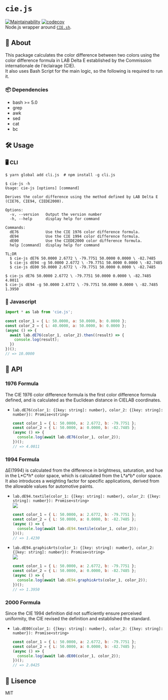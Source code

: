 # `cie.js`
[![Maintainability](https://api.codeclimate.com/v1/badges/7a9e89fdf31fe3a5f41d/maintainability)](https://codeclimate.com/github/redpeacock78/cie.js/maintainability) [![codecov](https://codecov.io/gh/redpeacock78/cie.js/branch/master/graph/badge.svg?token=BP3CKGDO0V)](https://codecov.io/gh/redpeacock78/cie.js)  
Node.js wrapper around [`CIE.sh`](https://github.com/redpeacock78/CIE.sh).

## 📃 About
This package calculates the color difference between two colors using the color difference formula in LAB Delta E established by the Commission internationale de l'éclairage (CIE).  
It also uses Bash Script for the main logic, so the following is required to run it.
### 📦 Dependencies
  - bash >= 5.0
  - grep
  - awk
  - sed
  - cat
  - bc

## 🛠 Usage
### 🖥 CLI
```console
$ yarn global add cli.js  # npm install -g cli.js

$ cie-js -h
Usage: cie-js [options] [command]

Derives the color difference using the method defined by LAB Delta E (CIE76, CIE94, CIEDE2000).

Options:
  -v, --version   Output the version number
  -h, --help      display help for command

Commands:
  dE76            Use the CIE 1976 color difference formula.
  dE94            Use the CIE 1994 color difference formula.
  dE00            Use the CIEDE2000 color difference formula.
  help [command]  display help for command

TL;DR
  $ cie-js dE76 50.0000 2.6772 \ -79.7751 50.0000 0.0000 \ -82.7485
  $ cie-js dE94 -g 50.0000 2.6772 \ -79.7751 50.0000 0.0000 \ -82.7485
  $ cie-js dE00 50.0000 2.6772 \ -79.7751 50.0000 0.0000 \ -82.7485

$ cie-js dE76 50.0000 2.6772 \ -79.7751 50.0000 0.0000 \ -82.7485
4.0011
$ cie-js dE94 -g 50.0000 2.6772 \ -79.7751 50.0000 0.0000 \ -82.7485
1.3950
```
### 📄 Javascript
```javascript
import * as lab from 'cie.js';

const color_1 = { L: 50.0000, a: 50.0000, b: 0.0000 };
const color_2 = { L: 40.0000, a: 50.0000, b: 0.0000 };
(async () => {
  await lab.dE76(color_1, color_2).then((result) => {
    console.log(result);
  })
})();
// => 10.0000
```

## 🔗 API
### 1976 Formula
The CIE 1976 color difference formula is the first color difference formula defined, and is calculated as the Euclidean distance in CIELAB coordinates.
  - `lab.dE76(color_1: {[key: string]: number}, color_2: {[key: string]: number}): Promise<string>` 
    ```javascript
    const color_1 = { L: 50.0000, a: 2.6772, b: -79.7751 };
    const color_2 = { L: 50.0000, a: 0.0000, b: -82.7485 };
    (async () => {
      console.log(await lab.dE76(color_1, color_2));
    })();
    // => 4.0011
    ```
### 1994 Formula
ΔE(1994) is calculated from the difference in brightness, saturation, and hue in the L\*C\*h\* color space, which is calculated from the L\*a\*b\* color space. It also introduces a weighting factor for specific applications, derived from the allowable values for automotive paints.
  - `lab.dE94.textile(color_1: {[key: string]: number}, color_2: {[key: string]: number}): Promise<string>`  
    ![](https://render.githubusercontent.com/render/math?math=Weighting\%20Factor\%20(k_L=1,%20K_1=0.045,%20K_2=0.015))
    ```javascript
    const color_1 = { L: 50.0000, a: 2.6772, b: -79.7751 };
    const color_2 = { L: 50.0000, a: 0.0000, b: -82.7485 };
    (async () => {
      console.log(await lab.dE94.textile(color_1, color_2));
    })();
    // => 1.4230
    ```
  - `lab.dE94.graphicArts(color_1: {[key: string]: number}, color_2: {[key: string]: number}): Promise<string>`  
    ![](https://render.githubusercontent.com/render/math?math=Weighting\%20Factor\%20(k_L=2,%20K_1=0.048,%20K_2=0.014))
    ```javascript
    const color_1 = { L: 50.0000, a: 2.6772, b: -79.7751 };
    const color_2 = { L: 50.0000, a: 0.0000, b: -82.7485 };
    (async () => {
      console.log(await lab.dE94.graphicArts(color_1, color_2));
    })();
    // => 1.3950
    ```
### 2000 Formula
Since the CIE 1994 definition did not sufficiently ensure perceived uniformity, the CIE revised the definition and established the standard.
  - `lab.dE00(color_1: {[key: string]: number}, color_2: {[key: string]: number}): Promise<string>`
    ```javascript
    const color_1 = { L: 50.0000, a: 2.6772, b: -79.7751 };
    const color_2 = { L: 50.0000, a: 0.0000, b: -82.7485 };
    (async () => {
      console.log(await lab.dE00(color_1, color_2));
    })();
    // => 2.0425
    ```
## 🥝 Lisence
MIT
